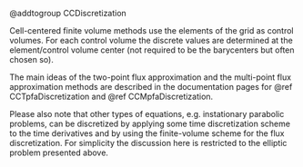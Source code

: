 @addtogroup CCDiscretization

Cell-centered finite volume methods use the elements of the grid as control volumes.
For each control volume the discrete values are determined at the element/control
volume center (not required to be the barycenters but often chosen so).

The main ideas of the two-point flux approximation and the multi-point flux approximation methods are described in
the documentation pages for @ref CCTpfaDiscretization and @ref CCMpfaDiscretization.

Please also note that other types of equations, e.g. instationary parabolic problems, can be discretized by applying some time discretization scheme to the time derivatives and by using the finite-volume scheme for the flux discretization. For simplicity the discussion here is restricted to the elliptic problem presented above.

